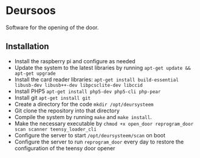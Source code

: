 # Deursoos

Software for the opening of the door.

## Installation
* Install the raspberry pi and configure as needed
* Update the system to the latest libraries by running `apt-get update && apt-get upgrade`
* Install the card reader libraries: `apt-get install build-essential libusb-dev libusb++-dev libpcsclite-dev libccid`
* Install PHP5 `apt-get install php5-dev php5-cli php-pear`
* Install git `apt-get install git`
* Create a directory for the code `mkdir /opt/deursysteem`
* Git clone the repository into that directory
* Compile the system by running `make` and `make install`.
* Make the necessary executable by `chmod +x open_door reprogram_door scan scanner teensy_loader_cli`
* Configure the server to start `/opt/deursysteem/scan` on boot
* Configure the server to run `reprogram_door` every day to restore the configuration of the teensy door opener
